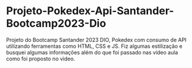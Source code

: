 # Projeto-Pokedex-Api-Santander-Bootcamp2023-Dio
Projeto do Bootcamp Santander 2023 DIO, Pokedex com consumo de API utilizando ferramentas como HTML, CSS e JS. Fiz algumas estilização e busquei algumas informações além do que foi passado nas vídeo aula como foi proposto no video.
